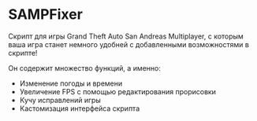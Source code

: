# SAMPFixer
Скрипт для игры Grand Theft Auto San Andreas Multiplayer, с которым ваша игра станет немного удобней с добавленными возможностями в скрипте!

Он содержит множество функций, а именно:
- Изменение погоды и времени
- Увеличение FPS с помощью редактирования прорисовки
- Кучу исправлений игры
- Кастомизация интерфейса скрипта
